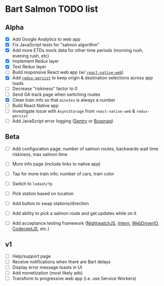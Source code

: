 # Bart Salmon TODO list

## Alpha

- [x] Add Google Analytics to web app
- [x] Fix JavaScript tests for "salmon algorithm"
- [x] Add more ETDs mock data for other time periods (morning rush, evening rush, etc)
- [x] Implement Redux layer
- [x] Test Redux layer
- [ ] Build responsive React web app (w/ [`react-native-web`](https://github.com/necolas/react-native-web/))
- [x] Add [`redux-persist`](https://github.com/rt2zz/redux-persist) to keep origin & destination selections across app loads
- [ ] Decrease "riskiness" factor to 0
- [ ] Send GA track page when switching routes
- [x] Clean train info so that `minutes` is always a number
- [ ] Build React Native app
- [ ] Investigate issue with `AsyncStorage` from `react-native-web` & `redux-persist`
- [ ] Add JavaScript error logging ([Sentry](https://sentry.io/) or [Bugsnag](https://bugsnag.com/))

## Beta

- [ ] Add configuration page: number of salmon routes, backwards wait time riskiness, max salmon time
- [ ] More info page (include links to native app)
- [ ] Tap for more train info: number of cars, train color
- [ ] Switch to `lodash/fp`
- [ ] Pick station based on location
- [ ] Add button to swap stations/direction
- [ ] Add ability to pick a salmon route and get updates while on it
- [ ] Add acceptance testing framework ([NightwatchJS](http://nightwatchjs.org/), [Intern](https://theintern.github.io/), [WebDriverIO](http://webdriver.io/), [CodeceptJS](http://codecept.io/), etc.)


## v1

- [ ] Help/support page
- [ ] Receive notifications when there are Bart delays
- [ ] Display error message toasts in UI
- [ ] Add monetization (most likely ads)
- [ ] Transform to progressive web app (i.e. use Service Workers)
